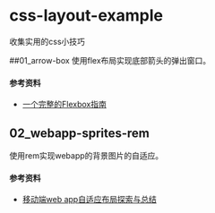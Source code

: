 # css-layout-example

收集实用的css小技巧

##01_arrow-box
使用flex布局实现底部箭头的弹出窗口。
#### 参考资料
* [一个完整的Flexbox指南](http://www.w3cplus.com/css3/a-guide-to-flexbox-new.html)

## 02_webapp-sprites-rem
使用rem实现webapp的背景图片的自适应。
#### 参考资料
* [移动端web app自适应布局探索与总结](http://segmentfault.com/a/1190000003931773)
